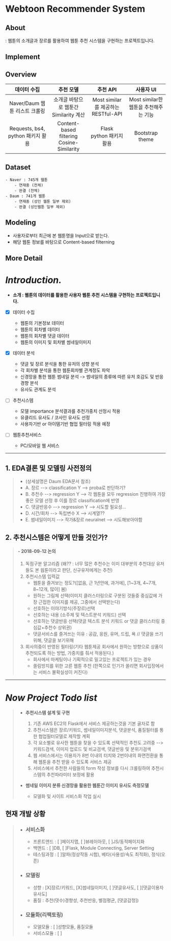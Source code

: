 # Webtoon Recommender System

## About
: 웹툰의 소개글과 장르를 활용하여 웹툰 추천 시스템을 구현하는 프로젝트입니다.

## Implement

## Overview
|  데이터 수집   | 추천 모델 | 추천 API  | 사용자 UI |
|:-------------:|:-------------:|:---------:|:---------:|
| Naver/Daum 웹툰 리스트 크롤링 | 소개글 바탕으로 웹툰간 Similarity 계산 | Most similar를 제공하는 RESTful-API | Most similar한 웹툰을 추천해주는 기능 |
| Requests, bs4, python 패키지 활용 | Content-based filtering <br> Cosine-Similarity | Flask <br> python 패키지 활용 | Bootstrap theme |
## Dataset
    - Naver : 745개 웹툰 
        - 연재중 (전체)
        - 완결 (전체)
    - Daum : 741개 웹툰 
        - 연재중 (성인 웹툰 일부 제외)
        - 완결 (성인웹툰 일부 제외)
  
## Modeling
  - 사용자로부터 최근에 본 웹툰명을 Input으로 받는다.
  - 해당 웹툰 정보를 바탕으로 Content-based filterning

## More Detail


# *Introduction.*
- **소개 : 웹툰의 데이터를 활용한 사용자 웹툰 추천 시스템을 구현하는 프로젝트입니다.**

- [X] 데이터 수집
  - 웹툰의 기본정보 데이터
  - 웹툰의 회차별 데이터
  - 웹툰의 회차별 댓글 데이터
  - 웹툰의 이미지 및 회차별 썸네일이미지

- [X] 데이터 분석
  - 댓글 및 장르 분석을 통한 유저의 성향 분석
  - 각 회차별 분석을 통한 웹툰회차별 관계정도 파악 
  - 신경망을 통한 웹툰 썸네일 분석 -> 썸네일의 종류에 따른 유저 호감도 및 반응 경향 분석
  - 유사도 관계도 분석
  
- [ ] 추천시스템
  - 모델 importance 분석결과를 추천가중치 산정시 적용
  - 유클리드 유사도 / 코사인 유사도 선정
  - 사용자기반 or 아이템기반 협업 필터링 적용 예정

- [ ] 웹툰추천서비스
  - PC/모바일 웹 서비스
  
--- 
## 1. EDA결론 및 모델링 사전정의
> - (상세설명은 Daum EDA문서 참조)
> - A. 장르 --> classification Y --> proba로 판단하기?
> - B. 추천수 --> regression Y --> 각 웹툰을 모두 regression 진행하여 가장 좋은 모델 선정 후 이를 장르 classification에 반영
> - C. 댓글반응수 --> regression Y --> 시도할 필요성...
> - D. 시간/회차 --> 독립변수 X --> 시계열?? 
> - E. 썸네일이미지 --> 작가&장르 neuralnet --> 시도해보아야함

## 2. 추천시스템은 어떻게 만들 것인가?
> #### - 2018-09-12 논의
> 1. 독점구분 알고리즘 (왜?? : 너무 많은 추천수는 이미 대부분의 추천대상 유저들도 본 웝툰이라고 판단, 신규유저에게는 추천)
> 2. 추천시스템 입력값 
>    - 웹툰을 즐겨보는 정도?([없음, 근 1년안에, 과거에], [1~3개, 4~7개, 8~12개, 많이] 봄)
>    - 원하는 그림체 선택(이미지 클러스터링으로 구분된 것들중 중심값에 가장 근접한 이미지를 제공, 그중에서 선택받는다)
>    - 선호하는 이야기방식(주장르)선택
>    - 선호하는 내용 (소주제 및 텍스트분석 키워드) 선택
>    - 선호하는 댓글반응 선택(댓글 텍스트 분석 키워드 or 댓글 클러스터링 중심값+추천수 상위권)
>    - 댓글서비스를 즐겨쓰는 이유 : 공감, 응원, 유머, 드립, 욕 // 댓글을 쓰기위해, 댓글을 보기위해
> 3. 회사의중이 반영된 필터링(기타 웹툰제공 회사에서 원하는 방향으로 상품이 추천되도록 하는 방법, 가중치를 줘서 적용된다.)
>    - 회사에서 마케팅이나 기획적으로 밀고있는 프로젝트가 있는 경우
>    - 쏠림방지를 위한 고른 웹툰 추천 (한쪽으로 인기가 쏠리면 회사입장에서는 서비스 불확실성이 커진다)

---
# *Now Project Todo list*
>  - **추천시스템 설계 및 구현**
>    1. 기존 AWS EC2의 Flask에서 서비스 제공하는것을 기본 골자로 함
>    2. 추천시스템은 장르/키워드, 썸네일이미지분석, 댓글분석, 품질필터를 통한 협업필터모델로 제작할 계획
>    3. 각 요소별로 유사한 웹툰을 찾을 수 있도록 선택적인 추천도 고려중 --> 키워드검색, 이미지 업로드 및 비교검색, 댓글반응 및 분위기검색
>    4. 웹 서비스에서는 이용자가 8번 이내의 터치와 2번이내의 화면전환을 통해 웹툰을 추천 받을 수 있도록 서비스 제공 
>    5. 서비스에서 추천한 사람들의 form 작성 정보를 다시 크롤링하여 추천시스템의 추천파라미터 보정에 활용
>
>  - **썸네일 이미지 분류 신경망을 활용한 웹툰간 이미지 유사도 측정모델**
>    - 모델화 및 사이트 서비스화 작업 실시

## 현재 개발 상황
>    - ### 서비스화
>      - 프론트앤드 : [ ]페이지맵, [ ]뷰레이아웃, [ ]JS/동적페이지화
>      - 백앤드 : [ ]DB, [ ]Flask, Module Connecting, Server Setting
>      - 테스팅과정 : [ ]알파(정상작동 시험), 베타(사용성/속도 최적화), 정식(오픈)
>    - ### 모델링
>      - 성향 : [X]장르/키워드, [X]썸네일이미지, [ ]댓글유사도, [ ][댓글이용자유사도]
>      - 품질 : 추천(댓수)경향성, 추천반응, 별점평균, [댓글감정])
>    - ### 모듈화(리팩토링)
>      - 모델모듈 : [ ]성향모듈, 품질모듈
>      - 서비스모듈 : [ ]
